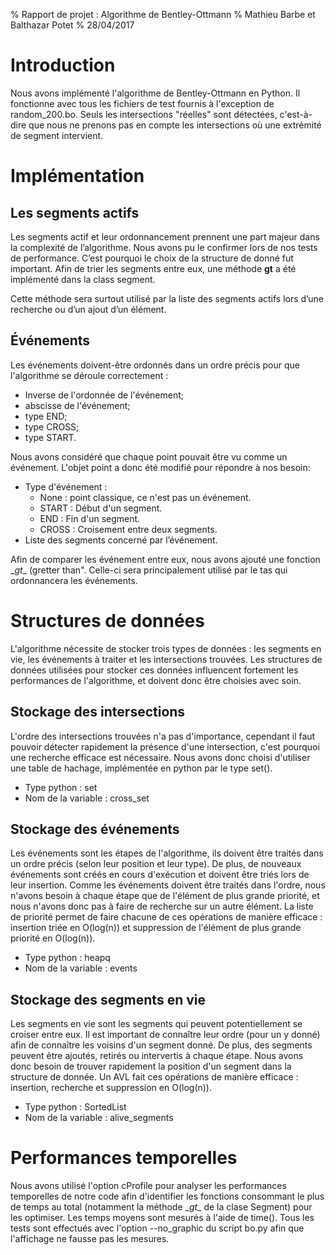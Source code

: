 % Rapport de projet : Algorithme de Bentley-Ottmann
% Mathieu Barbe et Balthazar Potet
% 28/04/2017

# Introduction
Nous avons implémenté l'algorithme de Bentley-Ottmann en Python. Il fonctionne avec tous les fichiers de test fournis à l'exception de random_200.bo. Seuls les intersections "réelles" sont détectées, c'est-à-dire que nous ne prenons pas en compte les intersections où une extrémité de segment intervient.

# Implémentation

## Les segments actifs

Les segments actif et leur ordonnancement prennent  une part majeur dans la complexité de l’algorithme. Nous avons pu le confirmer lors de nos tests de performance. C’est pourquoi le choix de la structure de donné fut important. Afin de trier les segments entre eux, une méthode __gt__ a été implémenté dans la class segment.

Cette méthode sera surtout utilisé par la liste des segments actifs lors d’une recherche ou d’un ajout d’un élément.

## Événements

Les événements doivent-être ordonnés dans un ordre précis pour que l'algorithme se déroule correctement :

* Inverse de l'ordonnée de l'événement;
* abscisse de l'événement;
* type END;
* type CROSS;
* type START.

Nous avons considéré que chaque point pouvait être vu comme un événement. L'objet point a donc été modifié pour répondre à nos besoin:

* Type d'événement :
    - None : point classique, ce n'est pas un événement.
    - START : Début d'un segment.
    - END : Fin d'un segment.
    - CROSS : Croisement entre deux segments.
* Liste des segments concerné par l’événement.

Afin de comparer les événement entre eux, nous avons ajouté une fonction \__gt__ (gretter than".
Celle-ci sera principalement utilisé par le tas qui ordonnancera les événements.


# Structures de données
L'algorithme nécessite de stocker trois types de données : les segments en vie, les événements à traiter et les intersections trouvées. Les structures de données utilisées pour stocker ces données influencent fortement les performances de l'algorithme, et doivent donc être choisies avec soin.

## Stockage des intersections
L'ordre des intersections trouvées n'a pas d'importance, cependant il faut pouvoir détecter rapidement la présence d'une intersection, c'est pourquoi une recherche efficace est nécessaire. Nous avons donc choisi d'utiliser une table de hachage, implémentée en python par le type set().

* Type python : set
* Nom de la variable : cross_set

## Stockage des événements
Les événements sont les étapes de l'algorithme, ils doivent être traités dans un ordre précis (selon leur position et leur type). De plus, de nouveaux événements sont créés en cours d'exécution et doivent être triés lors de leur insertion. Comme les événements doivent être traités dans l'ordre, nous n'avons besoin à chaque étape que de l'élément de plus grande priorité, et nous n'avons donc pas à faire de recherche sur un autre élément. La liste de priorité permet de faire chacune de ces opérations de manière efficace : insertion triée en O(log(n)) et suppression de l'élément de plus grande priorité en O(log(n)).

* Type python : heapq
* Nom de la variable : events

## Stockage des segments en vie
Les segments en vie sont les segments qui peuvent potentiellement se croiser entre eux. Il est important de connaître leur ordre (pour un y donné) afin de connaître les voisins d'un segment donné. De plus, des segments peuvent être ajoutés, retirés ou intervertis à chaque étape. Nous avons donc besoin de trouver rapidement la position d'un segment dans la structure de donnée. Un AVL fait ces opérations de manière efficace : insertion, recherche et suppression en O(log(n)).

* Type python : SortedList
* Nom de la variable : alive_segments

# Performances temporelles
Nous avons utilisé l'option cProfile pour analyser les performances temporelles de notre code afin d'identifier les fonctions consommant le plus de temps au total (notamment la méthode \__gt__ de la clase Segment) pour les optimiser. Les temps moyens sont mesurés à l'aide de time(). Tous les tests sont effectués avec l'option --no_graphic du script bo.py afin que l'affichage ne fausse pas les mesures.
